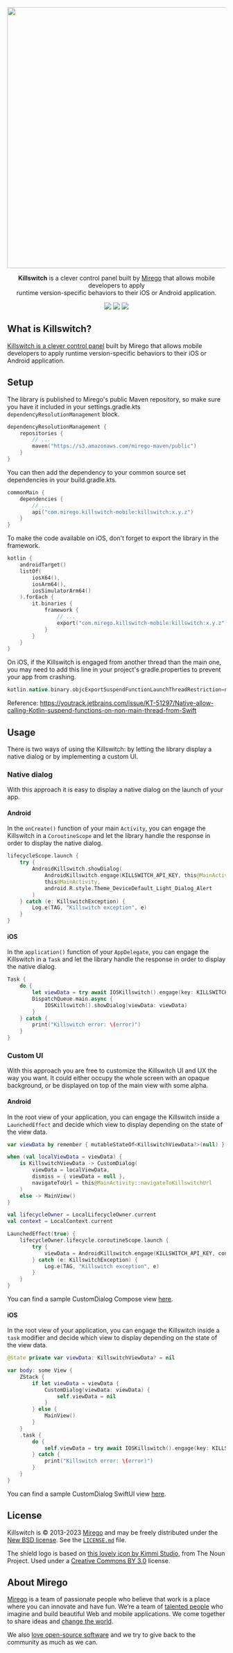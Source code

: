 <div align="center">
  <img src="https://github.com/mirego/killswitch-mobile/assets/11348/70dfca2d-743a-4833-8f67-af5d799e9bfe" width="600" />
  <p><strong>Killswitch</strong> is a clever control panel built by <a href="https://www.mirego.com">Mirego</a> that allows mobile developers to apply<br /> runtime version-specific behaviors to their iOS or Android application.</p>
  <a href="https://github.com/mirego/killswitch-mobile/actions/workflows/ci.yaml"><img src="https://github.com/mirego/killswitch-mobile/actions/workflows/ci.yaml/badge.svg"/></a>
  <a href="https://kotlinlang.org/"><img src="https://img.shields.io/badge/kotlin-1.9.10-blue.svg?logo=kotlin"/></a>
  <a href="https://opensource.org/licenses/BSD-3-Clause"><img src="https://img.shields.io/badge/License-BSD_3--Clause-blue.svg"/></a>
</div>

## What is Killswitch?

[Killswitch is a clever control panel](https://github.com/mirego/killswitch) built by Mirego that allows mobile developers to apply runtime version-specific behaviors to their iOS or Android application.

## Setup

The library is published to Mirego's public Maven repository, so make sure you have it included in your settings.gradle.kts `dependencyResolutionManagement` block.

```kotlin
dependencyResolutionManagement {
    repositories {
        // ...
        maven("https://s3.amazonaws.com/mirego-maven/public")
    }
}
```

You can then add the dependency to your common source set dependencies in your build.gradle.kts.

```kotlin
commonMain {
    dependencies {
        // ...
        api("com.mirego.killswitch-mobile:killswitch:x.y.z")
    }
}
```

To make the code available on iOS, don't forget to export the library in the framework.

```kotlin
kotlin {
    androidTarget()
    listOf(
        iosX64(),
        iosArm64(),
        iosSimulatorArm64()
    ).forEach {
        it.binaries {
            framework {
                // ...
                export("com.mirego.killswitch-mobile:killswitch:x.y.z")
            }
        }
    }
}
```

On iOS, if the Killswitch is engaged from another thread than the main one, you may need to add this line in your project's gradle.properties to prevent your app from crashing.

```groovy
kotlin.native.binary.objcExportSuspendFunctionLaunchThreadRestriction=none
```

Reference: https://youtrack.jetbrains.com/issue/KT-51297/Native-allow-calling-Kotlin-suspend-functions-on-non-main-thread-from-Swift

## Usage

There is two ways of using the Killswitch: by letting the library display a native dialog or by implementing a custom UI.

### Native dialog

With this approach it is easy to display a native dialog on the launch of your app.

#### Android

In the `onCreate()` function of your main `Activity`, you can engage the Killswitch in a `CoroutineScope` and let the library handle the response in order to display the native dialog.

```kotlin
lifecycleScope.launch {
    try {
        AndroidKillswitch.showDialog(
            AndroidKillswitch.engage(KILLSWITCH_API_KEY, this@MainActivity, KILLSWITCH_URL),
            this@MainActivity,
            android.R.style.Theme_DeviceDefault_Light_Dialog_Alert
        )
    } catch (e: KillswitchException) {
        Log.e(TAG, "Killswitch exception", e)
    }
}
```

#### iOS

In the `application()` function of your `AppDelegate`, you can engage the Killswitch in a `Task` and let the library handle the response in order to display the native dialog.

```swift
Task {
    do {
        let viewData = try await IOSKillswitch().engage(key: KILLSWITCH_API_KEY, url: KILLSWITCH_URL)
        DispatchQueue.main.async {
            IOSKillswitch().showDialog(viewData: viewData)
        }
    } catch {
        print("Killswitch error: \(error)")
    }
}
```

### Custom UI

With this approach you are free to customize the Killswitch UI and UX the way you want. It could either occupy the whole screen with an opaque background, or be displayed on top of the main view with some alpha.

#### Android

In the root view of your application, you can engage the Killswitch inside a `LaunchedEffect` and decide which view to display depending on the state of the view data.

```kotlin
var viewData by remember { mutableStateOf<KillswitchViewData?>(null) }

when (val localViewData = viewData) {
    is KillswitchViewData -> CustomDialog(
        viewData = localViewData,
        dismiss = { viewData = null },
        navigateToUrl = this@MainActivity::navigateToKillswitchUrl
    )
    else -> MainView()
}

val lifecycleOwner = LocalLifecycleOwner.current
val context = LocalContext.current

LaunchedEffect(true) {
    lifecycleOwner.lifecycle.coroutineScope.launch {
        try {
            viewData = AndroidKillswitch.engage(KILLSWITCH_API_KEY, context, KILLSWITCH_URL)
        } catch (e: KillswitchException) {
            Log.e(TAG, "Killswitch exception", e)
        }
    }
}
```

You can find a sample CustomDialog Compose view [here](sample/android/src/main/java/com/mirego/killswitch/sample/CustomDialog.kt).

#### iOS

In the root view of your application, you can engage the Killswitch inside a `task` modifier and decide which view to display depending on the state of the view data.

```swift
@State private var viewData: KillswitchViewData? = nil

var body: some View {
    ZStack {
        if let viewData = viewData {
            CustomDialog(viewData: viewData) {
                self.viewData = nil
            }
        } else {
            MainView()
        }
    }
    .task {
        do {
            self.viewData = try await IOSKillswitch().engage(key: KILLSWITCH_API_KEY, url: KILLSWITCH_URL)
        } catch {
            print("Killswitch error: \(error)")
        }
    }
}
```

You can find a sample CustomDialog SwiftUI view [here](sample/ios/ios/CustomDialog.swift).

## License

Killswitch is © 2013-2023 [Mirego](https://www.mirego.com) and may be freely distributed under the [New BSD license](http://opensource.org/licenses/BSD-3-Clause). See the [`LICENSE.md`](https://github.com/mirego/killswitch/blob/main/LICENSE.md) file.

The shield logo is based on [this lovely icon by Kimmi Studio](https://thenounproject.com/icon/shield-1055246/), from The Noun Project. Used under a [Creative Commons BY 3.0](http://creativecommons.org/licenses/by/3.0/) license.

## About Mirego

[Mirego](https://www.mirego.com) is a team of passionate people who believe that work is a place where you can innovate and have fun. We’re a team of [talented people](https://life.mirego.com) who imagine and build beautiful Web and mobile applications. We come together to share ideas and [change the world](http://www.mirego.org).

We also [love open-source software](https://open.mirego.com) and we try to give back to the community as much as we can.
